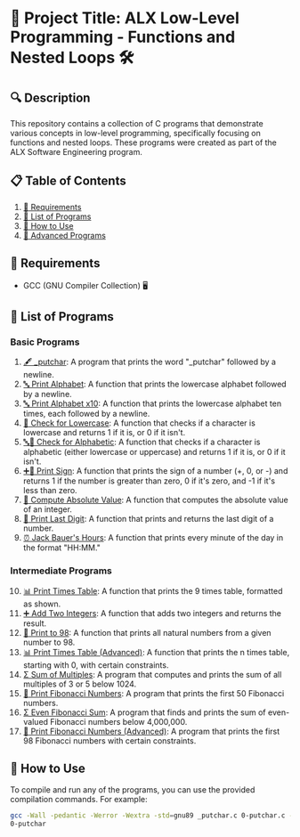 # 🚀 Project Title: ALX Low-Level Programming - Functions and Nested Loops 🛠️

## 🔍 Description
This repository contains a collection of C programs that demonstrate various concepts in low-level programming, specifically focusing on functions and nested loops. These programs were created as part of the ALX Software Engineering program.

## 📋 Table of Contents
1. [📜 Requirements](#requirements)
2. [📝 List of Programs](#list-of-programs)
3. [🚀 How to Use](#how-to-use)
4. [🌟 Advanced Programs](#advanced-programs)

## 📜 Requirements
- GCC (GNU Compiler Collection) 🖥️

## 📝 List of Programs

### Basic Programs
1. [🖋️ \_putchar](./0-putchar.c): A program that prints the word "\_putchar" followed by a newline.
2. [🔤 Print Alphabet](./1-alphabet.c): A function that prints the lowercase alphabet followed by a newline.
3. [🔤 Print Alphabet x10](./2-print_alphabet_x10.c): A function that prints the lowercase alphabet ten times, each followed by a newline.
4. [🔡 Check for Lowercase](./3-islower.c): A function that checks if a character is lowercase and returns 1 if it is, or 0 if it isn't.
5. [🔤🔡 Check for Alphabetic](./4-isalpha.c): A function that checks if a character is alphabetic (either lowercase or uppercase) and returns 1 if it is, or 0 if it isn't.
6. [➕🔢 Print Sign](./5-sign.c): A function that prints the sign of a number (+, 0, or -) and returns 1 if the number is greater than zero, 0 if it's zero, and -1 if it's less than zero.
7. [🔢 Compute Absolute Value](./6-abs.c): A function that computes the absolute value of an integer.
8. [🔢 Print Last Digit](./7-print_last_digit.c): A function that prints and returns the last digit of a number.
9. [⏰ Jack Bauer's Hours](./8-24_hours.c): A function that prints every minute of the day in the format "HH:MM."

### Intermediate Programs
10. [📊 Print Times Table](./9-times_table.c): A function that prints the 9 times table, formatted as shown.
11. [➕ Add Two Integers](./10-add.c): A function that adds two integers and returns the result.
12. [🔢 Print to 98](./11-print_to_98.c): A function that prints all natural numbers from a given number to 98.
13. [📊 Print Times Table (Advanced)](./100-times_table.c): A function that prints the n times table, starting with 0, with certain constraints.
14. [Σ Sum of Multiples](./101-natural.c): A program that computes and prints the sum of all multiples of 3 or 5 below 1024.
15. [🔢 Print Fibonacci Numbers](./102-fibonacci.c): A program that prints the first 50 Fibonacci numbers.
16. [Σ Even Fibonacci Sum](./103-fibonacci.c): A program that finds and prints the sum of even-valued Fibonacci numbers below 4,000,000.
17. [🔢 Print Fibonacci Numbers (Advanced)](./104-fibonacci.c): A program that prints the first 98 Fibonacci numbers with certain constraints.

## 🚀 How to Use
To compile and run any of the programs, you can use the provided compilation commands. For example:
```bash
gcc -Wall -pedantic -Werror -Wextra -std=gnu89 _putchar.c 0-putchar.c -o 0-putchar
0-putchar




